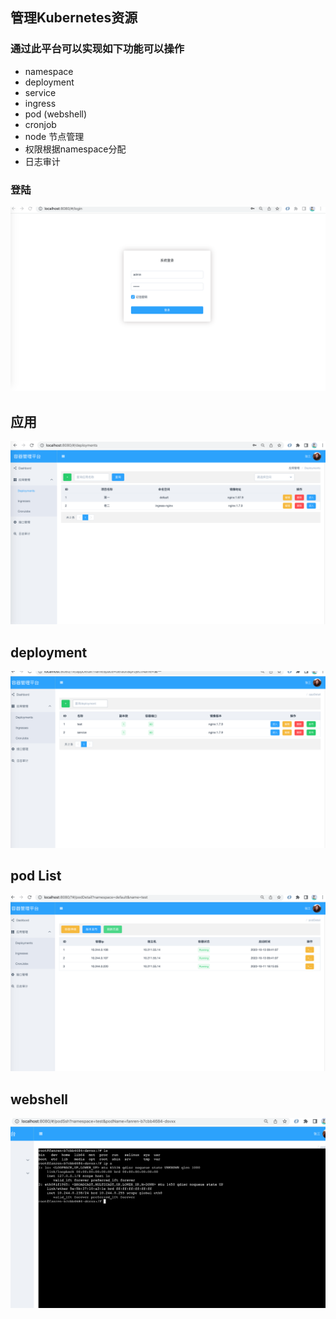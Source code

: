 ## 管理Kubernetes资源 

### 通过此平台可以实现如下功能可以操作
* namespace 
* deployment
* service
* ingress
* pod (webshell)
* cronjob
* node 节点管理
* 权限根据namespace分配
* 日志审计


### 登陆
![image](https://github.com/Arnold617/k8s-manage/blob/master/images/login.png)
## 应用
![image](https://github.com/Arnold617/k8s-manage/blob/master/images/app.png)
## deployment
![image](https://github.com/Arnold617/k8s-manage/blob/master/images/deployment.png)
## pod List
![image](https://github.com/Arnold617/k8s-manage/blob/master/images/pod.png)
## webshell
![image](https://github.com/Arnold617/k8s-manage/blob/master/images/webshell.png)
